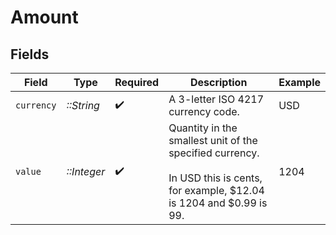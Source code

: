 # Amount


## Fields

| Field                                                                                                                         | Type                                                                                                                          | Required                                                                                                                      | Description                                                                                                                   | Example                                                                                                                       |
| ----------------------------------------------------------------------------------------------------------------------------- | ----------------------------------------------------------------------------------------------------------------------------- | ----------------------------------------------------------------------------------------------------------------------------- | ----------------------------------------------------------------------------------------------------------------------------- | ----------------------------------------------------------------------------------------------------------------------------- |
| `currency`                                                                                                                    | *::String*                                                                                                                    | :heavy_check_mark:                                                                                                            | A 3-letter ISO 4217 currency code.                                                                                            | USD                                                                                                                           |
| `value`                                                                                                                       | *::Integer*                                                                                                                   | :heavy_check_mark:                                                                                                            | Quantity in the smallest unit of the specified currency. <br/><br/>In USD this is cents, for example, $12.04 is 1204 and $0.99 is 99. | 1204                                                                                                                          |